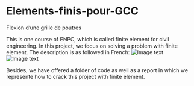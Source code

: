# Elements-finis-pour-GCC
Flexion d’une grille de poutres

This is one course of ENPC, which is called finite element for civil engineering. In this project, we focus on solving a problem with finite element. The description is as followed in French:
![Image text](https://raw.githubusercontent.com/chaopan1995/Elements-finis-pour-GCC/master/img/enonce1.jpg)
![Image text](https://raw.githubusercontent.com/chaopan1995/Elements-finis-pour-GCC/master/img/enonce2.jpg)

Besides, we have offered a folder of code as well as a report in which we represente how to crack this project with finite element.
